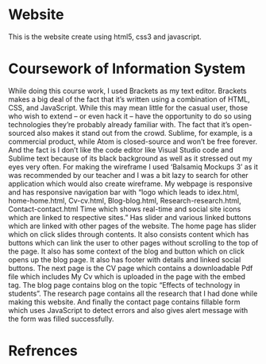 # Website
This is the  website create using html5, css3 and javascript.
# Coursework of Information System
While doing this course work, I used Brackets as my text editor. Brackets makes a big deal of the fact that it’s written using a combination of HTML, CSS, and JavaScript. While this may mean little for the casual user, those who wish to extend – or even hack it – have the opportunity to do so using technologies they’re probably already familiar with. The fact that it’s open-sourced also makes it stand out from the crowd. Sublime, for example, is a commercial product, while Atom is closed-source and won’t be free forever. And the fact is I don’t like the code editor like Visual Studio code and Sublime text because of its black background as well as it stressed out my eyes very often.
For making the wireframe I used ‘Balsamiq Mockups 3’ as it was recommended by our teacher and I was a bit lazy to search for other application which would also create wireframe.
My webpage is responsive and has responsive navigation bar with “logo which leads to idex.html, home-home.html, Cv-cv.html, Blog-blog.html, Research-research.html, Contact-contact.html Time which shows real-time and social site icons which are linked to respective sites.” Has slider and various linked buttons which are linked with other pages of the website.
The home page has slider which on click slides through contents. It also consists content which has buttons which can link the user to other pages without scrolling to the top of the page. It also has some context of the blog and button which on click opens up the blog page. It also has footer with details and linked social buttons.
The next page is the CV page which contains a downloadable Pdf file which includes My Cv which is uploaded in the page with the embed tag. The blog page contains blog on the topic “Effects of technology in students”. The research page contains all the research that I had done while making this website. And finally the contact page contains fillable form which uses JavaScript to detect errors and also gives alert message with the form was filled successfully.
# Refrences


